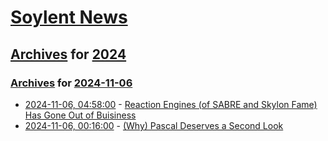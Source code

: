 # [Soylent News](../../../README.md)

## [Archives](../../index.md) for [2024](../index.md)

### [Archives](../../index.md) for [2024-11-06](index.md)

* [2024-11-06, 04:58:00](https://soylentnews.org/article.pl?sid=24/11/05/0329246&from=rss) - [Reaction Engines (of SABRE and Skylon Fame) Has Gone Out of Buisiness](https://soylentnews.org/article.pl?sid=24/11/05/0329246&from=rss)
* [2024-11-06, 00:16:00](https://soylentnews.org/article.pl?sid=24/11/05/0327234&from=rss) - [(Why) Pascal Deserves a Second Look](https://soylentnews.org/article.pl?sid=24/11/05/0327234&from=rss)
